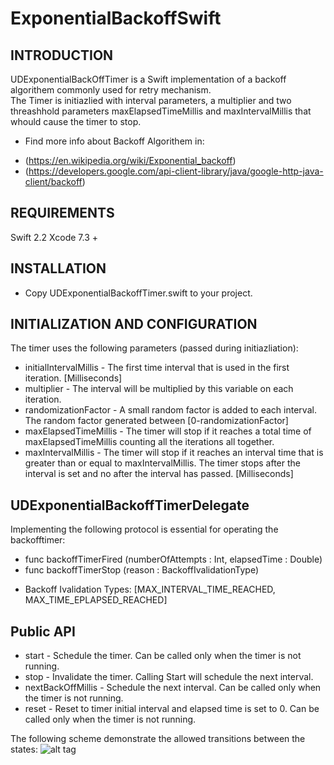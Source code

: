 # ExponentialBackoffSwift

INTRODUCTION
------------
UDExponentialBackOffTimer is a Swift implementation of a backoff algorithem commonly used for retry mechanism.  
The Timer is initiazlied with interval parameters, a multiplier and two threashhold parameters maxElapsedTimeMillis and maxIntervalMillis that whould cause the timer to stop. 
* Find more info about Backoff Algorithem in: 
- (https://en.wikipedia.org/wiki/Exponential_backoff)
- (https://developers.google.com/api-client-library/java/google-http-java-client/backoff)

REQUIREMENTS
------------
Swift 2.2
Xcode 7.3 + 

INSTALLATION
------------
 * Copy UDExponentialBackoffTimer.swift to your project. 

INITIALIZATION AND CONFIGURATION
------------
The timer uses the following parameters (passed during initiazliation): 
 * initialIntervalMillis - The first time interval that is used in the first iteration. [Milliseconds]
 * multiplier - The interval will be multiplied by this variable on each iteration. 
 * randomizationFactor - A small random factor is added to each interval. The random factor generated between [0-randomizationFactor]
 * maxElapsedTimeMillis - The timer will stop if it reaches a total time of maxElapsedTimeMillis counting all the iterations all together. 
 * maxIntervalMillis - The timer will stop if it reaches an interval time that is greater than or equal to maxIntervalMillis. The timer stops after the interval is set and no after the interval has passed. [Milliseconds]

UDExponentialBackoffTimerDelegate
------------
Implementing the following protocol is essential for operating the backofftimer: 
* func backoffTimerFired (numberOfAttempts : Int, elapsedTime : Double)
* func backoffTimerStop (reason : BackoffIvalidationType)
- Backoff Ivalidation Types: [MAX_INTERVAL_TIME_REACHED, MAX_TIME_EPLAPSED_REACHED]

Public API
------------
* start - Schedule the timer. Can be called only when the timer is not running. 
* stop - Invalidate the timer. Calling Start will schedule the next interval. 
* nextBackOffMillis - Schedule the next interval. Can be called only when the timer is not running. 
* reset - Reset to timer initial interval and elapsed time is set to 0. Can be called only when the timer is not running. 

The following scheme demonstrate the allowed transitions between the states: 
![alt tag](http://www.gliffy.com/go/publish/image/10486535/L.png)

